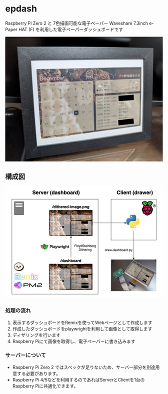 # epdash

Raspberry Pi Zero 2 と 7色描画可能な電子ペーパー Waveshare 7.3inch e-Paper HAT (F) を利用した電子ペーパーダッシュボードです

![epdash](img/photo_stand.jpg)

## 構成図

![構成](img/diagram.png)

### 処理の流れ

1. 表示するダッシュボードをRemixを使ってWebページとして作成します
2. 作成したダッシュボードをplaywrightを利用して画像として取得します
3. ディザリングを行います
4. Raspberry Piにて画像を取得し、電子ペーパーに書き込みます

### サーバーについて

- Raspberry Pi Zero 2 ではスペックが足りないため、サーバー部分を別途用意する必要があります。
- Raspberry Pi 4/5などを利用するのであればServerとClientを1台のRaspberry Piに共通化できます。
